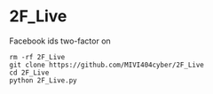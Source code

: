 # 2F_Live
Facebook ids two-factor on
```
rm -rf 2F_Live
git clone https://github.com/MIVI404cyber/2F_Live
cd 2F_Live
python 2F_Live.py
```